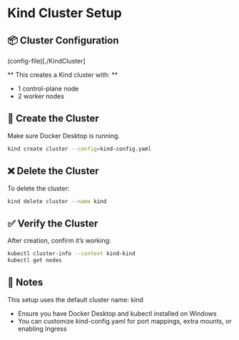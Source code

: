 # Kind Cluster Setup

## 📦 Cluster Configuration

(config-file)[./KindCluster]

** This creates a Kind cluster with: **

- 1 control-plane node
- 2 worker nodes

## 🚀 Create the Cluster
Make sure Docker Desktop is running.
```bash
kind create cluster --config=kind-config.yaml
```

## ❌ Delete the Cluster
To delete the cluster:
```bash
kind delete cluster --name kind
```

## ✅ Verify the Cluster
After creation, confirm it’s working:
```bash
kubectl cluster-info --context kind-kind
kubectl get nodes
```

## 📝 Notes
This setup uses the default cluster name: kind

- Ensure you have Docker Desktop and kubectl installed on Windows
- You can customize kind-config.yaml for port mappings, extra mounts, or enabling Ingress
